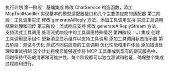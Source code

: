 执行计划
第一阶段：基础集成
修改 ChatService 构造函数，添加 McpToolHandler
实现基本的模型适配器接口和几个主要供应商的适配器
第二阶段：工具调用实现
修改 generateAiReply 方法，添加工具调用支持
实现工具调用结果处理和回传
第三阶段：流式响应支持
修改 generateAiReplyStream 方法，支持流式工具调用
处理流式响应中的工具调用特殊情况
第四阶段：UI 集成
创建工具调用显示组件
更新消息显示组件以支持工具调用
添加工具调用状态指示器
第五阶段：测试与优化
测试不同供应商的工具调用
优化性能和用户体验
添加错误处理和重试机制
这个计划将使您能够逐步将 MCP 工具集成到现有的聊天服务中，同时保持代码的清晰和可维护性。每个阶段都可以独立测试和验证，确保整个集成过程顺利进行。